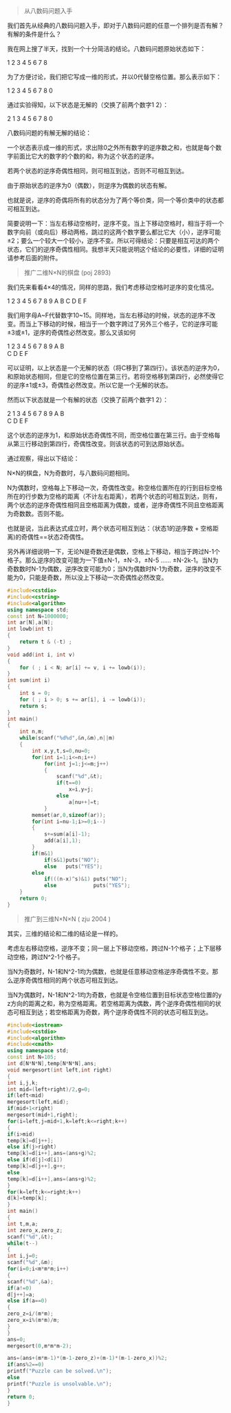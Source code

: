 >从八数码问题入手

我们首先从经典的八数码问题入手，即对于八数码问题的任意一个排列是否有解？有解的条件是什么？

我在网上搜了半天，找到一个十分简洁的结论。八数码问题原始状态如下：

1 2 3
4 5 6
7 8

为了方便讨论，我们把它写成一维的形式，并以0代替空格位置。那么表示如下：

1 2 3 4 5 6 7 8 0

通过实验得知，以下状态是无解的（交换了前两个数字1 2）：

2 1 3 4 5 6 7 8 0

八数码问题的有解无解的结论：

一个状态表示成一维的形式，求出除0之外所有数字的逆序数之和，也就是每个数字前面比它大的数字的个数的和，称为这个状态的逆序。

若两个状态的逆序奇偶性相同，则可相互到达，否则不可相互到达。

由于原始状态的逆序为0（偶数），则逆序为偶数的状态有解。

也就是说，逆序的奇偶将所有的状态分为了两个等价类，同一个等价类中的状态都可相互到达。

简要说明一下：当左右移动空格时，逆序不变。当上下移动空格时，相当于将一个数字向前（或向后）移动两格，跳过的这两个数字要么都比它大（小），逆序可能±2；要么一个较大一个较小，逆序不变。所以可得结论：只要是相互可达的两个状态，它们的逆序奇偶性相同。我想半天只能说明这个结论的必要性，详细的证明请参考后面的附件。

 

>推广二维N×N的棋盘 (poj 2893)

我们先来看看4×4的情况，同样的思路，我们考虑移动空格时逆序的变化情况。

1    2    3    4
5    6    7    8
9    A    B   C
D   E    F   

我们用字母A~F代替数字10~15。同样地，当左右移动的时候，状态的逆序不改变。而当上下移动的时候，相当于一个数字跨过了另外三个格子，它的逆序可能±3或±1，逆序的奇偶性必然改变。那么又该如何

1    2    3    4
5    6    7    8
9    A    B   
C   D   E    F   

可以证明，以上状态是一个无解的状态（将C移到了第四行）。该状态的逆序为0，和原始状态相同，但是它的空格位置在第三行。若将空格移到第四行，必然使得它的逆序±1或±3，奇偶性必然改变。所以它是一个无解的状态。

然而以下状态就是一个有解的状态（交换了前两个数字1 2）：

2    1    3    4
5    6    7    8
9    A    B   
C   D   E    F

这个状态的逆序为1，和原始状态奇偶性不同，而空格位置在第三行。由于空格每从第三行移动到第四行，奇偶性改变。则该状态的可到达原始状态。

通过观察，得出以下结论：

N×N的棋盘，N为奇数时，与八数码问题相同。

N为偶数时，空格每上下移动一次，奇偶性改变。称空格位置所在的行到目标空格所在的行步数为空格的距离（不计左右距离），若两个状态的可相互到达，则有，两个状态的逆序奇偶性相同且空格距离为偶数，或者，逆序奇偶性不同且空格距离为奇数数。否则不能。

也就是说，当此表达式成立时，两个状态可相互到达：（状态1的逆序数 + 空格距离)的奇偶性==状态2奇偶性。

另外再详细说明一下，无论N是奇数还是偶数，空格上下移动，相当于跨过N-1个格子。那么逆序的改变可能为一下值±N-1，±N-3，±N-5 …… ±N-2k-1。当N为奇数数时N-1为偶数，逆序改变可能为0；当N为偶数时N-1为奇数，逆序的改变不能为0，只能是奇数，所以没上下移动一次奇偶性必然改变。
```cpp
#include<cstdio>
#include<cstring>
#include<algorithm>
using namespace std;
const int N=1000000;
int ar[N],a[N];
int lowb(int t)
{
    return t & (-t) ;
}
void add(int i, int v)
{
    for ( ; i < N; ar[i] += v, i += lowb(i));
}
int sum(int i)
{
    int s = 0;
    for ( ; i > 0; s += ar[i], i -= lowb(i));
    return s;
}
int main()
{
    int n,m;
    while(scanf("%d%d",&n,&m),n||m)
    {
        int x,y,t,s=0,nu=0;
        for(int i=1;i<=n;i++)
            for(int j=1;j<=m;j++)
            {
                scanf("%d",&t);
                if(t==0)
                    x=i,y=j;
                else
                    a[nu++]=t;
            }
        memset(ar,0,sizeof(ar));
        for(int i=nu-1;i>=0;i--)
        {
            s+=sum(a[i]-1);
            add(a[i],1);
        }
        if(m&1)
            if(s&1)puts("NO");
            else   puts("YES");
        else
            if(((n-x)^s)&1) puts("NO");
            else            puts("YES");
    }
    return 0;
}
```
 

>推广到三维N×N×N   ( zju 2004 )

其实，三维的结论和二维的结论是一样的。

考虑左右移动空格，逆序不变；同一层上下移动空格，跨过N-1个格子；上下层移动空格，跨过N^2-1个格子。

当N为奇数时，N-1和N^2-1均为偶数，也就是任意移动空格逆序奇偶性不变。那么逆序奇偶性相同的两个状态可相互到达。

当N为偶数时，N-1和N^2-1均为奇数，也就是令空格位置到目标状态空格位置的y z方向的距离之和，称为空格距离。若空格距离为偶数，两个逆序奇偶性相同的状态可相互到达；若空格距离为奇数，两个逆序奇偶性不同的状态可相互到达。

```cpp
#include<iostream>
#include<cstdio>
#include<algorithm>
#include<cmath>
using namespace std;
const int N=105;
int d[N*N*N],temp[N*N*N],ans;
void mergesort(int left,int right)
{
int i,j,k;
int mid=(left+right)/2,g=0;
if(left<mid)
mergesort(left,mid);
if(mid+1<right)
mergesort(mid+1,right);
for(i=left,j=mid+1,k=left;k<=right;k++)
{
if(i>mid)
temp[k]=d[j++];
else if(j>right)
temp[k]=d[i++],ans=(ans+g)%2;
else if(d[j]<d[i])
temp[k]=d[j++],g++;
else 
temp[k]=d[i++],ans=(ans+g)%2;
}
for(k=left;k<=right;k++)
d[k]=temp[k];
}
int main()
{
int t,m,a;
int zero_x,zero_z;
scanf("%d",&t);
while(t--)
{
int i,j=0;
scanf("%d",&m);
for(i=0;i<m*m*m;i++)
{
scanf("%d",&a);
if(a!=0)
d[j++]=a;
else if(a==0)
{
zero_z=i/(m*m);
zero_x=i%(m*m)/m;
}
}
ans=0;
mergesort(0,m*m*m-2);

ans=(ans+(m*m-1)*(m-1-zero_z)+(m-1)*(m-1-zero_x))%2;
if(ans%2==0)
printf("Puzzle can be solved.\n");
else
printf("Puzzle is unsolvable.\n");
}
return 0;
}
```